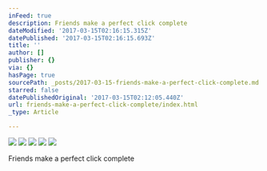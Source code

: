 ```yaml
---
inFeed: true
description: Friends make a perfect click complete
dateModified: '2017-03-15T02:16:15.315Z'
datePublished: '2017-03-15T02:16:15.693Z'
title: ''
author: []
publisher: {}
via: {}
hasPage: true
sourcePath: _posts/2017-03-15-friends-make-a-perfect-click-complete.md
starred: false
datePublishedOriginal: '2017-03-15T02:12:05.440Z'
url: friends-make-a-perfect-click-complete/index.html
_type: Article

---
```

![](https://the-grid-user-content.s3-us-west-2.amazonaws.com/181cda0c-e85d-4fed-ae69-fe5511398d1c.jpg)
![](https://the-grid-user-content.s3-us-west-2.amazonaws.com/0628c66e-0c19-4e3c-bac8-e8d649afda57.jpg)
![](https://the-grid-user-content.s3-us-west-2.amazonaws.com/b8813b51-5686-475c-abaf-c00b73369bca.jpg)
![](https://the-grid-user-content.s3-us-west-2.amazonaws.com/a72631f2-0585-424b-9286-99ade5c11b30.jpg)
![](https://the-grid-user-content.s3-us-west-2.amazonaws.com/2fb7798e-68dc-4fab-97b3-53625fb3f2c5.jpg)

Friends make a perfect click complete